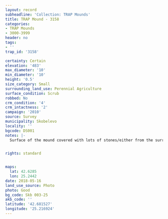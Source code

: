 ```yaml
---
layout: record
subheadline: 'Collection: TRAP Mounds'
title: TRAP Mound - 3158
categories:
- TRAP Mounds
- 3000-3999
header: no
tags:
- ''
trap_id: '3158'

certainty: Certain
elevation: '483'
max_diameter: '10'
min_diameter: '10'
height: '0.5'
size_category: Small
surrounding_land_use: Perennial Agriculture
surface_condition: Scrub
robbed: No
crm_condition: '4'
crm_intactness: '2'
campaign: '2010'
source: Survey
municipality: Skobelevo
locality: ''
bgcode: DS001
notes: |-
  Surface of the mound covered with lots of stones/either from the surrounding pasture or from the mound.


rights: standard


maps:
  lat: 42.6285
  lon: 25.2442
date: 2018-05-16
land_use_source: Photo
photo: Good
bg_code: Skb 003-25
akb_code: ''
latitude: '42.681527'
longitude: '25.216924'
---
```

